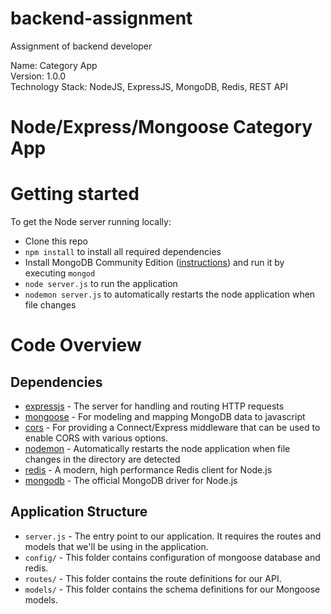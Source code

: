 # backend-assignment
 Assignment of backend developer

 Name: Category App  
 Version: 1.0.0  
 Technology Stack: NodeJS, ExpressJS, MongoDB, Redis, REST API

# Node/Express/Mongoose Category App

# Getting started

To get the Node server running locally:

- Clone this repo
- `npm install` to install all required dependencies
- Install MongoDB Community Edition ([instructions](https://docs.mongodb.com/manual/installation/#tutorials)) and run it by executing `mongod`
- `node server.js` to run the application
- `nodemon server.js` to automatically restarts the node application when file changes

# Code Overview

## Dependencies

- [expressjs](https://github.com/expressjs/express) - The server for handling and routing HTTP requests
- [mongoose](https://www.npmjs.com/package/mongoose) - For modeling and mapping MongoDB data to javascript
- [cors](https://www.npmjs.com/package/cors) - For providing a Connect/Express middleware that can be used to enable CORS with various options.
- [nodemon](https://www.npmjs.com/package/nodemon) - Automatically restarts the node application when file changes in the directory are detected
- [redis](https://www.npmjs.com/package/redis) - A modern, high performance Redis client for Node.js
- [mongodb](https://www.npmjs.com/package/mongodb) - The official MongoDB driver for Node.js

## Application Structure

- `server.js` - The entry point to our application. It requires the routes and models that we'll be using in the application.
- `config/` - This folder contains configuration of mongoose database and redis.
- `routes/` - This folder contains the route definitions for our API.
- `models/` - This folder contains the schema definitions for our Mongoose models.
